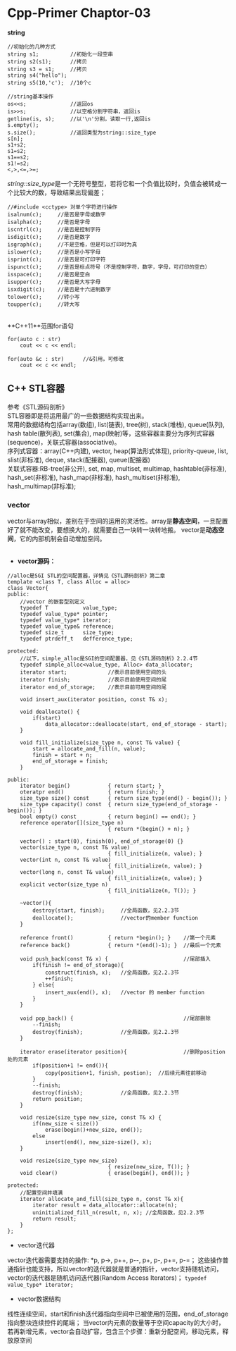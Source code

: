 # Cpp-Primer Chaptor-03

**string** <br />

```
//初始化的几种方式
string s1;          //初始化一段空串
string s2(s1);      //拷贝
string s3 = s1;     //拷贝
string s4("hello"); 
string s5(10,'c');  //10个c
```
```
//string基本操作
os<<s;              //返回os
is>>s;              //以空格分割字符串，返回is
getline(is, s);     //以'\n'分割，读取一行,返回is
s.empty();
s.size();           //返回类型为string::size_type
s[n];
s1+s2;
s1=s2;
s1==s2;
s1!=s2;
<,>,<=,>=;
```
*string::size_type*是一个无符号整型，若将它和一个负值比较时，负值会被转成一个比较大的数，导致结果出现偏差；<br />

```
//#include <cctype> 对单个字符进行操作
isalnum(c);     //是否是字母或数字
isalpha(c);     //是否是字母
iscntrl(c);     //是否是控制字符
isdigit(c);     //是否是数字
isgraph(c);     //不是空格，但是可以打印时为真
islower(c);     //是否是小写字母
isprint(c);     //是否是可打印字符
ispunct(c);     //是否是标点符号（不是控制字符，数字，字母，可打印的空白）
isspace(c);     //是否是空白
isupper(c);     //是否是大写字母
isxdigit(c);    //是否是十六进制数字
tolower(c);     //转小写
toupper(c);     //转大写
```
<br />
**C++11**范围for语句<br />

```
for(auto c : str)
    cout << c << endl;

for(auto &c : str)      //&引用，可修改
    cout << c << endl;
```

## C++ STL容器
参考《STL源码剖析》<br />
STL容器即是将运用最广的一些数据结构实现出来。<br />
常用的数据结构包括array(数组), list(链表), tree(树), stack(堆栈), queue(队列), hash table(散列表), set(集合), map(映射)等，这些容器主要分为序列式容器(sequence)，关联式容器(associative)。<br />
序列式容器：array(C++内建), vector, heap(算法形式体现), priority-queue, list, slist(非标准), deque, stack(配接器), queue(配接器) <br />
关联式容器:RB-tree(非公开), set, map, multiset, multimap, hashtable(非标准), hash_set(非标准), hash_map(非标准), hash_multiset(非标准), hash_multimap(非标准);<br />

### vector
vector与array相似，差别在于空间的运用的灵活性。array是**静态空间**，一旦配置好了就不能改变，要想换大的，就需要自己一块转一块转地搬。
vector是**动态空间**，它的内部机制会自动增加空间。<br /><br />

* **vector源码：**<br />

```
//alloc是SGI STL的空间配置器，详情见《STL源码剖析》第二章
template <class T, class Alloc = alloc>
class Vector{
public:
    //vector 的嵌套型别定义
    typedef T           value_type;
    typedef value_type* pointer;
    typedef value_type* iterator;
    typedef value_type& reference;
    typedef size_t      size_type;
    typedef ptrdeff_t   defference_type;

protected:
    //以下，simple_alloc是SGI的空间配置器，见《STL源码剖析》2.2.4节
    typedef simple_alloc<value_type, Alloc> data_allocator;
    iterator start;             //表示目前使用空间的头
    iterator finish;            //表示目前使用空间的尾
    iterator end_of_storage;    //表示目前可用空间的尾

    void insert_aux(iterator position, const T& x);
    
    void deallocate() {
        if(start)
            data_allocator::deallocate(start, end_of_storage - start);
    }

    void fill_initialize(size_type n, const T& value) {
        start = allocate_and_fill(n, value);
        finish = start + n;
        end_of_storage = finish;
    }

public:
    iterator begin()            { return start; }
    oteratpr end()              { return finish; }
    size_type size() const      { return size_type(end() - begin()); }
    size_type capacity() const  { return size_type(end_of_storage - begin()); }
    bool empty() const          { return begin() == end(); }
    reference operator[](size_type n) 
                                { return *(begin() + n); }

    vector() : start(0), finish(0), end_of_storage(0) {}
    vector(size_type n, const T& value)
                                { fill_initialize(n, value); }
    vector(int n, const T& value)
                                { fill_initialize(n, value); }
    vector(long n, const T& value)
                                { fill_initialize(n, value); }
    explicit vector(size_type n)
                                { fill_initialize(n, T()); }
    
    ~vector(){
        destroy(start, finish);     //全局函数，见2.2.3节
        deallocate();               //vector的member function
    }
    
    reference front()           { return *begin(); }    //第一个元素
    reference back()            { return *(end()-1); }  //最后一个元素
    
    void push_back(const T& x) {                        //尾部插入
        if(finish != end_of_storage){
            construct(finish, x);   //全局函数，见2.2.3节
            ++finish;
        } else{
            insert_aux(end(), x);   //vector 的 member function
        }
    }
    
    void pop_back() {                                   //尾部删除
        --finish;
        destroy(finish);            //全局函数，见2.2.3节
    }   
    
    iterator erase(iterator position){                  //删除position处的元素            
        if(position+1 != end()){
            copy(position+1, finish, postion);  //后续元素往前移动
        }
        --finish;
        destroy(finish);            //全局函数，见2.2.3节
        return position;
    }
    
    void resize(size_type new_size, const T& x) {
        if(new_size < size())
            erase(begin()+new_size, end());
        else
            insert(end(), new_size-size(), x);
    }
    
    void resize(size_type new_size)
                                { resize(new_size, T()); }
    void clear()                { erase(begin(), end()); }

protected:
    //配置空间并填满
    iterator allocate_and_fill(size_type n, const T& x){
        iterator result = data_allocator::allocate(n);
        uninitialized_fill_n(result, n, x); //全局函数，见2.2.3节
        return result;
    }
};
```

*  vector迭代器

vector迭代器需要支持的操作: \*p, p->, p++, p--, p+, p-, p+=, p-=；
这些操作普通指针也能支持，所以vector的迭代器就是普通的指针，vector支持随机访问，
vector的迭代器是随机访问迭代器(Random Access Iterators)； `typedef value_type* iterator;`

* vector数据结构

线性连续空间，start和finish迭代器指向空间中已被使用的范围，end_of_storage 指向整块连续控件的尾端；
当vector内元素的数量等于空间capacity的大小时，若再新增元素，vector会自动扩容，包含三个步骤：重新分配空间，移动元素，释放原空间
















